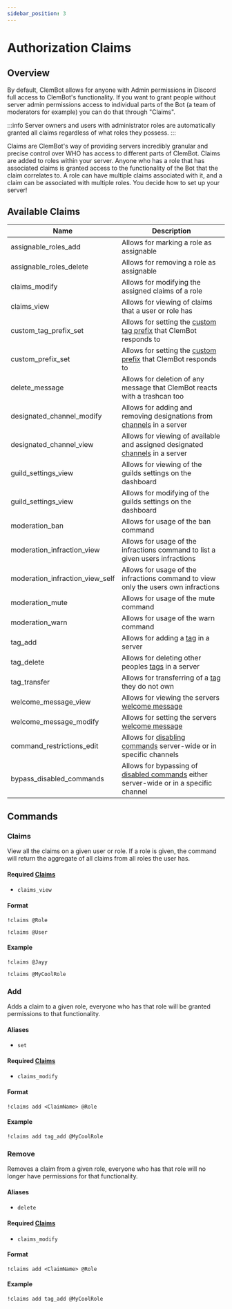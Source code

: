 ```yaml
---
sidebar_position: 3
---
```


# Authorization Claims

## Overview
By default, ClemBot allows for anyone with Admin permissions in Discord full access to ClemBot's functionality. 
If you want to grant people without server admin permissions access to individual parts of the Bot (a team of moderators for example) you can do that through "Claims".

:::info
Server owners and users with administrator roles are automatically granted all claims regardless of what roles they possess.
:::

Claims are ClemBot's way of providing servers incredibly granular and precise control over WHO has access to different parts of ClemBot. 
Claims are added to roles within your server. 
Anyone who has a role that has associated claims is granted access to the functionality of the Bot that the claim correlates to. 
A role can have multiple claims associated with it, and a claim can be associated with multiple roles.
You decide how to set up your server!

## Available Claims
| Name                            | Description                                                                                                       |
|---------------------------------|-------------------------------------------------------------------------------------------------------------------|
| assignable_roles_add            | Allows for marking a role as assignable                                                                           |
| assignable_roles_delete         | Allows for removing a role as assignable                                                                          |
| claims_modify                   | Allows for modifying the assigned claims of a role                                                                |
| claims_view                     | Allows for viewing of claims that a user or role has                                                              |
| custom_tag_prefix_set           | Allows for setting the [custom tag prefix](./Tags#prefix) that ClemBot responds to                                |                                 
| custom_prefix_set               | Allows for setting the [custom prefix](./CustomPrefix.md) that ClemBot responds to                                |
| delete_message                  | Allows for deletion of any message that ClemBot reacts with a trashcan too                                        |
| designated_channel_modify       | Allows for adding and removing designations from [channels](./DesignatedChannels.md) in a server                  |
| designated_channel_view         | Allows for viewing of available and assigned designated [channels](./DesignatedChannels.md) in a server           |
| guild_settings_view             | Allows for viewing of the guilds settings on the dashboard                                                        |
| guild_settings_view             | Allows for modifying of the guilds settings on the dashboard                                                      |
| moderation_ban                  | Allows for usage of the ban command                                                                               |
| moderation_infraction_view      | Allows for usage of the infractions command to list a given users infractions                                     |
| moderation_infraction_view_self | Allows for usage of the infractions command to view only the users own infractions                                |
| moderation_mute                 | Allows for usage of the mute command                                                                              |
| moderation_warn                 | Allows for usage of the warn command                                                                              |
| tag_add                         | Allows for adding a [tag](./Tags.md) in a server                                                                  |
| tag_delete                      | Allows for deleting other peoples [tags](./Tags.md) in a server                                                   |
| tag_transfer                    | Allows for transferring of a [tag](./Tags.md) they do not own                                                     |
| welcome_message_view            | Allows for viewing the servers [welcome message](./WelcomeMessage.md)                                             |
| welcome_message_modify          | Allows for setting the servers [welcome message](./WelcomeMessage.md)                                             |
| command_restrictions_edit       | Allows for [disabling commands](./CommandRestrictions.md) server-wide or in specific channels                     |
| bypass_disabled_commands        | Allows for bypassing of [disabled commands](./CommandRestrictions.md) either server-wide or in a specific channel |

## Commands

### Claims
View all the claims on a given user or role. 
If a role is given, the command will return the aggregate of all claims from all roles the user has.

#### Required [Claims](./Claims.md)
* `claims_view`

#### Format
```
!claims @Role
```

```
!claims @User
```
#### Example

```
!claims @Jayy
```

```
!claims @MyCoolRole
```

### Add 
Adds a claim to a given role, everyone who has that role will be granted permissions to that functionality.

#### Aliases
* `set`

#### Required [Claims](./Claims.md)
* `claims_modify`

#### Format

```
!claims add <ClaimName> @Role
```
#### Example

```
!claims add tag_add @MyCoolRole
```

### Remove 
Removes a claim from a given role, everyone who has that role will no longer have permissions for that functionality.

#### Aliases
* `delete`

#### Required [Claims](./Claims.md)
* `claims_modify`

#### Format

```
!claims add <ClaimName> @Role
```
#### Example

```
!claims add tag_add @MyCoolRole
```
